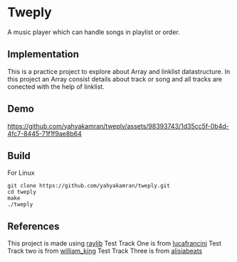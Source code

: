 # Tweply
A music player which can handle songs in playlist or order.

## Implementation

This is a practice project to explore about Array and linklist datastructure.
In this project an Array consist details about track or song and all tracks 
are conected with the help of linklist.

## Demo

https://github.com/yahyakamran/tweply/assets/98393743/1d35cc5f-0b4d-4fc7-8445-71f1f9ae8b64


## Build
For Linux
```console
git clone https://github.com/yahyakamran/tweply.git
cd tweply
make
./tweply
```

## References
This project is made using [raylib](https://www.raylib.com/)
Test Track One is from [lucafrancini](https://pixabay.com/users/lucafrancini-19914738/)
Test Track two is from [william_king](https://pixabay.com/users/william_king-33448498/)
Test Track Three is from [alisiabeats](https://pixabay.com/users/alisiabeats-39461785/)
